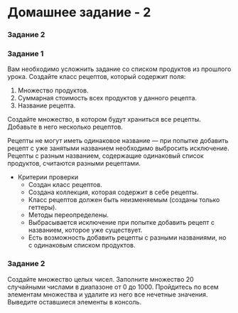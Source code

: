 # Домашнее задание - 2

### Задание 2

### Задание 1

Вам необходимо усложнить задание со списком продуктов из прошлого урока. Создайте класс рецептов, который содержит поля:

1. Множество продуктов.
2. Суммарная стоимость всех продуктов у данного рецепта.
3. Название рецепта.

Создайте множество, в котором будут храниться все рецепты. Добавьте в него несколько рецептов.

Рецепты не могут иметь одинаковое название — при попытке добавить рецепт с уже занятыми названием необходимо выбросить исключение. Рецепты с разным названием, содержащие одинаковый список продуктов, считаются разными рецептами.

- Критерии проверки
    - Создан класс рецептов.
    - Создана коллекция, которая содержит в себе рецепты.
    - Класс рецептов должен быть неизменяемым (созданы только геттеры).
    - Методы переопределены.
    - Выбрасывается исключение при попытке добавить рецепт с названием, которое уже существует.
    - Есть возможность добавить рецепты с разными названиями, но с одинаковым списком продуктов.

### Задание 2

Создайте множество целых чисел. Заполните множество 20 случайными числами в диапазоне от 0 до 1000.
Пройдитесь по всем элементам множества и удалите из него все нечетные значения. Выведите оставшиеся элементы в консоль.
